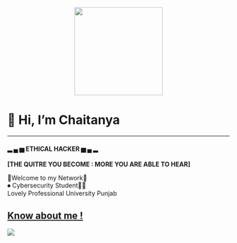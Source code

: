 <div id="header" align="center">
  <img src="https://media.giphy.com/media/dECBf0xnwQKCPZOkiC/giphy.gif" width="200" height="200"/>
</div>
<h1>👋 Hi, I’m Chaitanya </h1>
<hr>
<h4>▂ ▄ ▅  ETHICAL HACKER ▅ ▄ ▂</h4>
<p><strong>[THE QUITRE YOU BECOME : MORE YOU ARE ABLE TO HEAR]</strong></p>
👑Welcome to my Network👑<br>
⏺ Cybersecurity Student👩‍💻<br>
Lovely Professional University Punjab
<br>
<h2> <a href="https://drive.google.com/file/d/1qNdix25ztCuI0t83SrkByBM5DSROSPj_/view?usp=share_link" target="_blanck"> Know about me !</a> </h2>

<p align="left"> <a href="https://twitter.com/c_h_a_i_2" target="blank"><img src="https://img.shields.io/twitter/url?label=c_h_a_i_2&style=social&url=https%3A%2F%2Ftwitter.com%2Fc_h_a_i_2" /></a> </p>




<!---
Chaitu785/Chaitu785 is a ✨ special ✨ repository because its `README.md` (this file) appears on your GitHub profile.
You can click the Preview link to take a look at your changes.
--->
